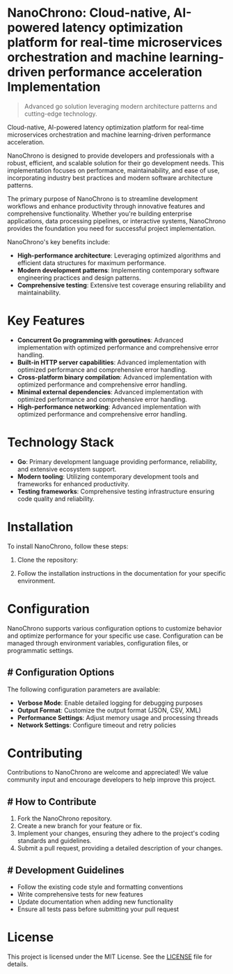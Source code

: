 <!-- fallback_NanoChrono_20250802200552_29752 -->

# NanoChrono: Cloud-native, AI-powered latency optimization platform for real-time microservices orchestration and machine learning-driven performance acceleration Implementation
> Advanced go solution leveraging modern architecture patterns and cutting-edge technology.

Cloud-native, AI-powered latency optimization platform for real-time microservices orchestration and machine learning-driven performance acceleration.

NanoChrono is designed to provide developers and professionals with a robust, efficient, and scalable solution for their go development needs. This implementation focuses on performance, maintainability, and ease of use, incorporating industry best practices and modern software architecture patterns.

The primary purpose of NanoChrono is to streamline development workflows and enhance productivity through innovative features and comprehensive functionality. Whether you're building enterprise applications, data processing pipelines, or interactive systems, NanoChrono provides the foundation you need for successful project implementation.

NanoChrono's key benefits include:

* **High-performance architecture**: Leveraging optimized algorithms and efficient data structures for maximum performance.
* **Modern development patterns**: Implementing contemporary software engineering practices and design patterns.
* **Comprehensive testing**: Extensive test coverage ensuring reliability and maintainability.

# Key Features

* **Concurrent Go programming with goroutines**: Advanced implementation with optimized performance and comprehensive error handling.
* **Built-in HTTP server capabilities**: Advanced implementation with optimized performance and comprehensive error handling.
* **Cross-platform binary compilation**: Advanced implementation with optimized performance and comprehensive error handling.
* **Minimal external dependencies**: Advanced implementation with optimized performance and comprehensive error handling.
* **High-performance networking**: Advanced implementation with optimized performance and comprehensive error handling.

# Technology Stack

* **Go**: Primary development language providing performance, reliability, and extensive ecosystem support.
* **Modern tooling**: Utilizing contemporary development tools and frameworks for enhanced productivity.
* **Testing frameworks**: Comprehensive testing infrastructure ensuring code quality and reliability.

# Installation

To install NanoChrono, follow these steps:

1. Clone the repository:


2. Follow the installation instructions in the documentation for your specific environment.

# Configuration

NanoChrono supports various configuration options to customize behavior and optimize performance for your specific use case. Configuration can be managed through environment variables, configuration files, or programmatic settings.

## # Configuration Options

The following configuration parameters are available:

* **Verbose Mode**: Enable detailed logging for debugging purposes
* **Output Format**: Customize the output format (JSON, CSV, XML)
* **Performance Settings**: Adjust memory usage and processing threads
* **Network Settings**: Configure timeout and retry policies

# Contributing

Contributions to NanoChrono are welcome and appreciated! We value community input and encourage developers to help improve this project.

## # How to Contribute

1. Fork the NanoChrono repository.
2. Create a new branch for your feature or fix.
3. Implement your changes, ensuring they adhere to the project's coding standards and guidelines.
4. Submit a pull request, providing a detailed description of your changes.

## # Development Guidelines

* Follow the existing code style and formatting conventions
* Write comprehensive tests for new features
* Update documentation when adding new functionality
* Ensure all tests pass before submitting your pull request

# License

This project is licensed under the MIT License. See the [LICENSE](https://github.com/cerenyilmazjinx/NanoChrono/blob/main/LICENSE) file for details.
